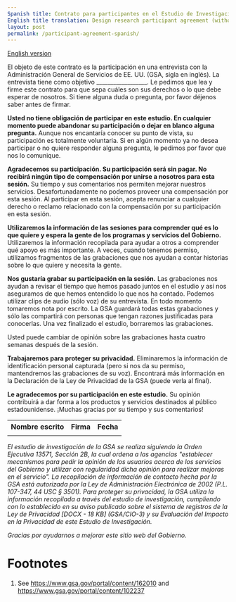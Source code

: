 ```yaml
---
Spanish title: Contrato para participantes en el Estudio de Investigación (sin pagar)
English title translation: Design research participant agreement (without compensation)
layout: post
permalink: /participant-agreement-spanish/
---
```


[English version]({{site.baseurl}}/participant-agreement/)


El objeto de este contrato es la participación en una entrevista con la Administración General de Servicios de EE. UU. (GSA, sigla en inglés). La entrevista tiene como objetivo __________________. Le pedimos que lea y firme este contrato para que sepa cuáles son sus derechos o lo que debe esperar de nosotros.  Si tiene alguna duda o pregunta, por favor déjenos saber antes de firmar.

**Usted no tiene obligación de participar en este estudio. En cualquier momento puede abandonar su participación o dejar en blanco alguna pregunta.** Aunque nos encantaría conocer su punto de vista, su participación es totalmente voluntaria. Si en algún momento ya no desea participar o no quiere responder alguna pregunta, le pedimos por favor que nos lo comunique.

**Agradecemos su participación. Su participación será sin pagar. No recibirá ningún tipo de compensación por unirse a nosotros para esta sesión.** Su tiempo y sus comentarios nos permiten mejorar nuestros servicios. Desafortunadamente no podemos proveer una compensación por esta sesión. Al participar en esta sesión, acepta renunciar a cualquier derecho o reclamo relacionado con la compensación por su participación en esta sesión. 

**Utilizaremos la información de las sesiones para comprender qué es lo que quiere y espera la gente de los programas y servicios del Gobierno.** Utilizaremos la información recopilada para ayudar a otros a comprender qué apoyo es más importante. A veces, cuando tenemos permiso, utilizamos fragmentos de las grabaciones que nos ayudan a contar historias sobre lo que quiere y necesita la gente.

**Nos gustaría grabar su participación en la sesión.** Las grabaciones nos ayudan a revisar el tiempo que hemos pasado juntos en el estudio y así nos aseguramos de que hemos entendido lo que nos ha contado. Podemos utilizar clips de audio (sólo voz) de su entrevista. En todo momento tomaremos nota por escrito. La GSA guardará todas estas grabaciones y sólo las compartirá con personas que tengan razones justificadas para conocerlas. Una vez finalizado el estudio, borraremos las grabaciones.

Usted puede cambiar de opinión sobre las grabaciones hasta cuatro semanas después de la sesión.

**Trabajaremos para proteger su privacidad.** Eliminaremos la información de identificación personal capturada (pero si nos da su permiso, mantendremos las grabaciones de su voz). Encontrará más información en la Declaración de la Ley de Privacidad de la GSA (puede verla al final).

**Le agradecemos por su participación en este estudio.** Su opinión contribuirá a dar forma a los productos y servicios destinados al público estadounidense. ¡Muchas gracias por su tiempo y sus comentarios!

<table class="signature-block">
  <tr>
    <th>Nombre escrito</th>
    <th>Firma</th>
    <th>Fecha</th>
  </tr>
  <tr>
    <td></td>
    <td></td>
    <td></td>
  </tr>
</table>


*El estudio de investigación de la GSA se realiza siguiendo la Orden Ejecutiva 13571, Sección 2B, la cual ordena a las agencias "establecer mecanismos para pedir la opinión de los usuarios acerca de los servicios del Gobierno y utilizar con regularidad dicha opinión para realizar mejoras en el servicio". La recopilación de información de contacto hecha por la GSA está autorizada por la Ley de Administración Electrónica de 2002 (P.L. 107-347, 44 USC § 3501). Para proteger su privacidad, la GSA utiliza la información recopilada a través del estudio de investigación, cumpliendo con lo establecido en su aviso publicado sobre el sistema de registros de la Ley de Privacidad [DOCX - 18 KB] (GSA/CIO-3) y su Evaluación del Impacto en la Privacidad de este Estudio de Investigación.*

*Gracias por ayudarnos a mejorar este sitio web del Gobierno.*


<footer>
  <h1 id="footnote-label">Footnotes</h1>
  <ol>
    <li id="footnote-pia">
      <p>See <a href="https://www.gsa.gov/portal/content/162010">https://www.gsa.gov/portal/content/162010</a> and <a href="https://www.gsa.gov/portal/content/102237">https://www.gsa.gov/portal/content/102237</a></p>
    </li>
  </ol>
</footer>
